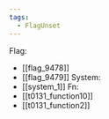```yaml
---
tags:
  - FlagUnset
---
```

Flag:
- [[flag_9478]]
- [[flag_9479]]
System:
- [[system_1]]
Fn:
- [[t0131_function10]]
- [[t0131_function2]]
